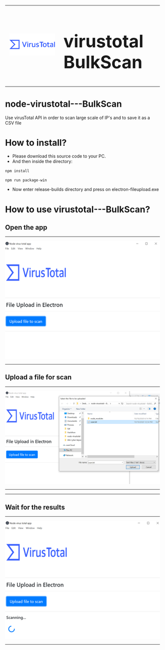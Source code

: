 # <table><tr><td><img src="/Img/1_rTdIVDtpmxdz9NXi2RedGQ.png"></td><td> <h1> virustotal BulkScan</h1> 
</td></tr></table>

# node-virustotal---BulkScan
Use virusTotal API in order to scan large scale of IP's and to save it as a CSV file 


#            How to install?

- Please download this source code to your PC.
- And then inside the directory:

```
npm install
```

```
npm run package-win
```

- Now enter release-builds directory and press on electron-fileupload.exe


#            How to use virustotal---BulkScan?


## Open the app

--------------------------------------------

<img style="height=10" src="/Img/main.png">


--------------------------------------------

## Upload a file for scan

--------------------------------------------


<img style="height=10" src="/Img/scan.png">

--------------------------------------------


--------------------------------------------

## Wait for the results

--------------------------------------------


<img style="height=10" src="/Img/Loading.png">

--------------------------------------------






